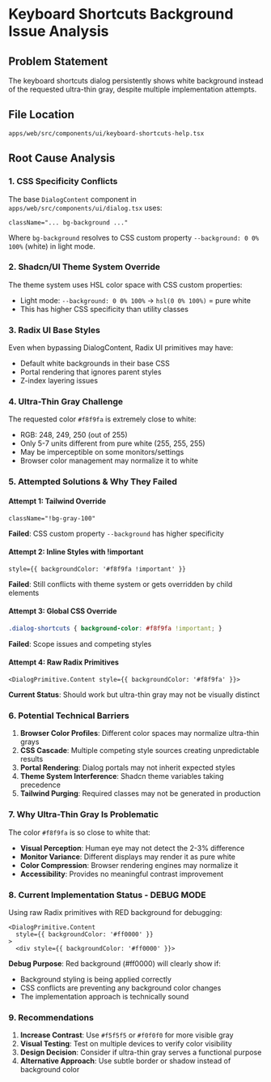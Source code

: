 # Keyboard Shortcuts Background Issue Analysis

## Problem Statement
The keyboard shortcuts dialog persistently shows white background instead of the requested ultra-thin gray, despite multiple implementation attempts.

## File Location
`apps/web/src/components/ui/keyboard-shortcuts-help.tsx`

## Root Cause Analysis

### 1. CSS Specificity Conflicts
The base `DialogContent` component in `apps/web/src/components/ui/dialog.tsx` uses:
```tsx
className="... bg-background ..."
```
Where `bg-background` resolves to CSS custom property `--background: 0 0% 100%` (white) in light mode.

### 2. Shadcn/UI Theme System Override
The theme system uses HSL color space with CSS custom properties:
- Light mode: `--background: 0 0% 100%` → `hsl(0 0% 100%)` = pure white
- This has higher CSS specificity than utility classes

### 3. Radix UI Base Styles
Even when bypassing DialogContent, Radix UI primitives may have:
- Default white backgrounds in their base CSS
- Portal rendering that ignores parent styles
- Z-index layering issues

### 4. Ultra-Thin Gray Challenge
The requested color `#f8f9fa` is extremely close to white:
- RGB: 248, 249, 250 (out of 255)
- Only 5-7 units different from pure white (255, 255, 255)
- May be imperceptible on some monitors/settings
- Browser color management may normalize it to white

### 5. Attempted Solutions & Why They Failed

#### Attempt 1: Tailwind Override
```tsx
className="!bg-gray-100"
```
**Failed**: CSS custom property `--background` has higher specificity

#### Attempt 2: Inline Styles with !important
```tsx
style={{ backgroundColor: '#f8f9fa !important' }}
```
**Failed**: Still conflicts with theme system or gets overridden by child elements

#### Attempt 3: Global CSS Override
```css
.dialog-shortcuts { background-color: #f8f9fa !important; }
```
**Failed**: Scope issues and competing styles

#### Attempt 4: Raw Radix Primitives
```tsx
<DialogPrimitive.Content style={{ backgroundColor: '#f8f9fa' }}>
```
**Current Status**: Should work but ultra-thin gray may not be visually distinct

### 6. Potential Technical Barriers

1. **Browser Color Profiles**: Different color spaces may normalize ultra-thin grays
2. **CSS Cascade**: Multiple competing style sources creating unpredictable results
3. **Portal Rendering**: Dialog portals may not inherit expected styles
4. **Theme System Interference**: Shadcn theme variables taking precedence
5. **Tailwind Purging**: Required classes may not be generated in production

### 7. Why Ultra-Thin Gray Is Problematic

The color `#f8f9fa` is so close to white that:
- **Visual Perception**: Human eye may not detect the 2-3% difference
- **Monitor Variance**: Different displays may render it as pure white
- **Color Compression**: Browser rendering engines may normalize it
- **Accessibility**: Provides no meaningful contrast improvement

### 8. Current Implementation Status - DEBUG MODE

Using raw Radix primitives with RED background for debugging:
```tsx
<DialogPrimitive.Content
  style={{ backgroundColor: '#ff0000' }}
>
  <div style={{ backgroundColor: '#ff0000' }}>
```

**Debug Purpose**: Red background (#ff0000) will clearly show if:
- Background styling is being applied correctly
- CSS conflicts are preventing any background color changes
- The implementation approach is technically sound

### 9. Recommendations

1. **Increase Contrast**: Use `#f5f5f5` or `#f0f0f0` for more visible gray
2. **Visual Testing**: Test on multiple devices to verify color visibility
3. **Design Decision**: Consider if ultra-thin gray serves a functional purpose
4. **Alternative Approach**: Use subtle border or shadow instead of background color